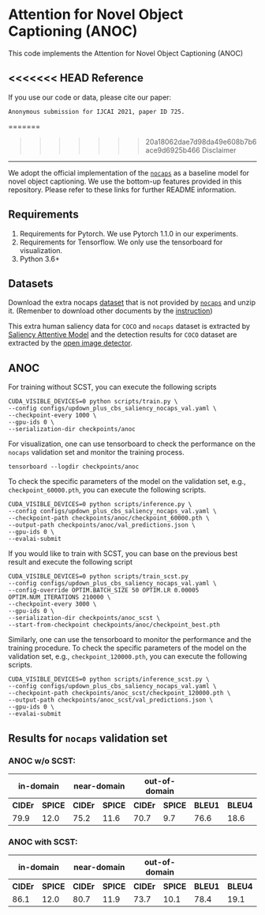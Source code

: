 Attention for Novel Object Captioning (ANOC)
=====================================

This code implements the Attention for Novel Object Captioning (ANOC)

<<<<<<< HEAD
Reference
------------------
If you use our code or data, please cite our paper:
```text
Anonymous submission for IJCAI 2021, paper ID 725.
```

=======
>>>>>>> 20a18062dae7d98da49e608b7b6ace9d6925b466
Disclaimer
------------------
We adopt the official implementation of the [`nocaps`](https://github.com/nocaps-org/updown-baseline) as a baseline model for novel object captioning. We use the bottom-up features provided in this repository. Please refer to these links for further README information.

Requirements
------------------
1. Requirements for Pytorch. We use Pytorch 1.1.0 in our experiments.
2. Requirements for Tensorflow. We only use the tensorboard for visualization.
3. Python 3.6+

Datasets
------------------
Download the extra nocaps [dataset](https://drive.google.com/file/d/1puVmZN_UbDYas9m2c1cbBx7m9SMvgfTG/view?usp=sharing) that is not provided by [`nocaps`](https://github.com/nocaps-org/updown-baseline) and unzip it. (Remenber to download other documents by the [instruction](https://nocaps.org/updown-baseline/setup_dependencies.html))

This extra human saliency data for `COCO` and `nocaps` dataset is extracted by [Saliency Attentive Model](https://arxiv.org/pdf/1611.09571.pdf) and the detection results for `COCO` dataset are extracted by the [open image detector](https://github.com/nocaps-org/image-feature-extractors).



ANOC
------------------
For training without SCST, you can execute the following scripts
```text
CUDA_VISIBLE_DEVICES=0 python scripts/train.py \
--config configs/updown_plus_cbs_saliency_nocaps_val.yaml \
--checkpoint-every 1000 \
--gpu-ids 0 \
--serialization-dir checkpoints/anoc
```

For visualization, one can use tensorboard to check the performance on the `nocaps` validation set and monitor the training process.
```text
tensorboard --logdir checkpoints/anoc
```

To check the specific parameters of the model on the validation set, e.g., `checkpoint_60000.pth`, you can execute the following scripts.
```text
CUDA_VISIBLE_DEVICES=0 python scripts/inference.py \
--config configs/updown_plus_cbs_saliency_nocaps_val.yaml \
--checkpoint-path checkpoints/anoc/checkpoint_60000.pth \
--output-path checkpoints/anoc/val_predictions.json \
--gpu-ids 0 \
--evalai-submit
```

If you would like to train with SCST, you can base on the previous best result and execute the following script
```text
CUDA_VISIBLE_DEVICES=0 python scripts/train_scst.py 
--config configs/updown_plus_cbs_saliency_nocaps_val.yaml \
--config-override OPTIM.BATCH_SIZE 50 OPTIM.LR 0.00005 OPTIM.NUM_ITERATIONS 210000 \
--checkpoint-every 3000 \
--gpu-ids 0 \
--serialization-dir checkpoints/anoc_scst \
--start-from-checkpoint checkpoints/anoc/checkpoint_best.pth
```

Similarly, one can use the tensorboard to monitor the performance and the training procedure. To check the specific parameters of the model on the validation set, e.g., `checkpoint_120000.pth`, you can execute the following scripts.
```text
CUDA_VISIBLE_DEVICES=0 python scripts/inference_scst.py \
--config configs/updown_plus_cbs_saliency_nocaps_val.yaml \
--checkpoint-path checkpoints/anoc_scst/checkpoint_120000.pth \
--output-path checkpoints/anoc_scst/val_predictions.json \
--gpu-ids 0 \
--evalai-submit
```

Results for `nocaps` validation set
------------------
### ANOC w/o SCST:
<table>
  <tr>
    <th colspan="2">in-domain</th>
    <th colspan="2">near-domain</th>
    <th colspan="2">out-of-domain</th>
    <th colspan="6">overall</th>
  </tr>
  <tr>
    <th>CIDEr</th><th>SPICE</th>
    <th>CIDEr</th><th>SPICE</th>
    <th>CIDEr</th><th>SPICE</th>
    <th>BLEU1</th><th>BLEU4</th><th>METEOR</th><th>ROUGE</th><th>CIDEr</th><th>SPICE</th>
  </tr>
  <tr>
    <td>79.9</td><td>12.0</td>
    <td>75.2</td><td>11.6</td>
    <td>70.7</td><td>9.7</td>
    <td>76.6</td><td>18.6</td><td>24.2</td><td>51.9</td><td>75.0</td><td>11.3</td>
  </tr>
</table>

### ANOC with SCST:
<table>
  <tr>
    <th colspan="2">in-domain</th>
    <th colspan="2">near-domain</th>
    <th colspan="2">out-of-domain</th>
    <th colspan="6">overall</th>
  </tr>
  <tr>
    <th>CIDEr</th><th>SPICE</th>
    <th>CIDEr</th><th>SPICE</th>
    <th>CIDEr</th><th>SPICE</th>
    <th>BLEU1</th><th>BLEU4</th><th>METEOR</th><th>ROUGE</th><th>CIDEr</th><th>SPICE</th>
  </tr>
  <tr>
    <td>86.1</td><td>12.0</td>
    <td>80.7</td><td>11.9</td>
    <td>73.7</td><td>10.1</td>
    <td>78.4</td><td>19.1</td><td>24.8</td><td>52.2</td><td>80.1</td><td>11.6</td>
  </tr>
</table>
